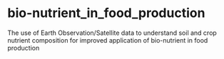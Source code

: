 # bio-nutrient_in_food_production
The use of Earth Observation/Satellite data to understand soil and crop nutrient composition for improved application of bio-nutrient in food production
